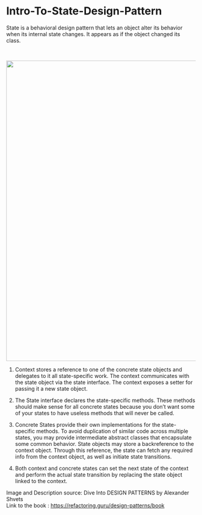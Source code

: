 # Intro-To-State-Design-Pattern
State is a behavioral design pattern that lets an object alter its behavior when its internal state changes. It appears as if the object changed its class.

<br/>

<p align="center">
  <img src="https://github.com/user-attachments/assets/0182f0b6-8db6-4d7b-89d5-e974df3459f6" width="800">
</p>

1. Context stores a reference to one of the concrete state objects and delegates to it all state-specific work. The context communicates with the state object via the state interface. The context exposes a setter for passing it a new state object.

2. The State interface declares the state-specific methods. These methods should make sense for all concrete states because you don’t want some of your states to have useless methods that will never be called.

3. Concrete States provide their own implementations for the state-specific methods. To avoid duplication of similar code across multiple states, you may provide intermediate abstract classes that encapsulate some common behavior. State objects may store a backreference to the context object. Through this reference, the state can fetch any required info from the context object, as well as initiate state transitions.

4. Both context and concrete states can set the next state of the context and perform the actual state transition by replacing the state object linked to the context.

Image and Description source: Dive Into DESIGN PATTERNS by Alexander Shvets <br/>
Link to the book : https://refactoring.guru/design-patterns/book
